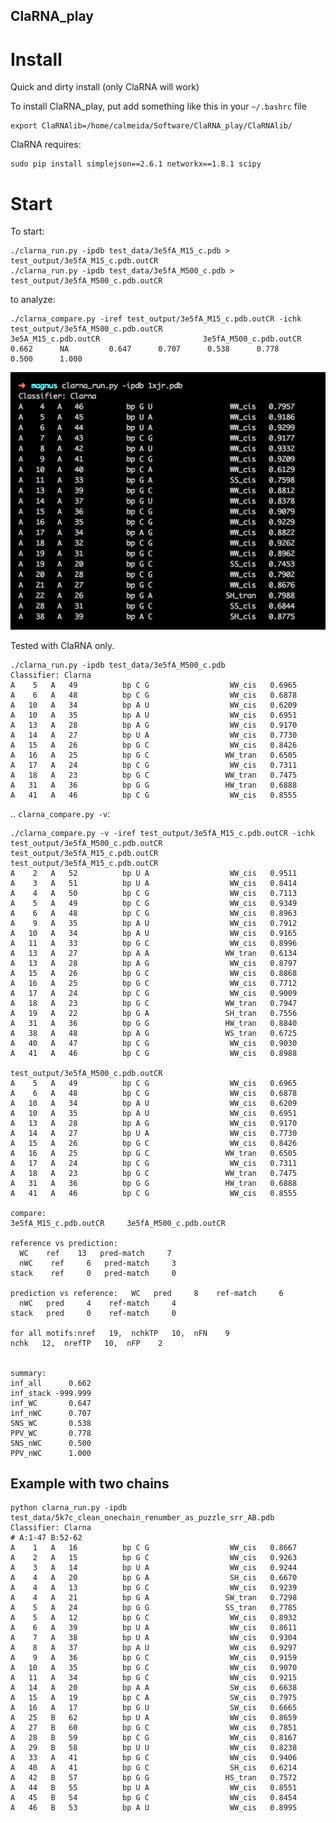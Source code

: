 ClaRNA_play
-------------------------------------------------------------------------------

# Install 
Quick and dirty install (only ClaRNA will work)

To install ClaRNA_play, put add something like this in your `~/.bashrc` file

    export ClaRNAlib=/home/calmeida/Software/ClaRNA_play/ClaRNAlib/
    
ClaRNA requires:

    sudo pip install simplejson==2.6.1 networkx==1.8.1 scipy

# Start
To start:

    ./clarna_run.py -ipdb test_data/3e5fA_M15_c.pdb > test_output/3e5fA_M15_c.pdb.outCR
    ./clarna_run.py -ipdb test_data/3e5fA_M500_c.pdb > test_output/3e5fA_M500_c.pdb.outCR

to analyze:

    ./clarna_compare.py -iref test_output/3e5fA_M15_c.pdb.outCR -ichk test_output/3e5fA_M500_c.pdb.outCR
    3e5A_M15_c.pdb.outCR                       3e5fA_M500_c.pdb.outCR      0.662      NA         0.647      0.707      0.538      0.778      0.500      1.000

![](docs/clarna_run.png)

Tested with ClaRNA only.

    ./clarna_run.py -ipdb test_data/3e5fA_M500_c.pdb
    Classifier: Clarna
    A    5   A   49          bp C G                  WW_cis   0.6965
    A    6   A   48          bp C G                  WW_cis   0.6878
    A   10   A   34          bp A U                  WW_cis   0.6209
    A   10   A   35          bp A U                  WW_cis   0.6951
    A   13   A   28          bp A G                  WW_cis   0.9170
    A   14   A   27          bp U A                  WW_cis   0.7730
    A   15   A   26          bp G C                  WW_cis   0.8426
    A   16   A   25          bp G C                 WW_tran   0.6505
    A   17   A   24          bp C G                  WW_cis   0.7311
    A   18   A   23          bp G C                 WW_tran   0.7475
    A   31   A   36          bp G G                 HW_tran   0.6888
    A   41   A   46          bp C G                  WW_cis   0.8555

.. `clarna_compare.py -v`:
    
    ./clarna_compare.py -v -iref test_output/3e5fA_M15_c.pdb.outCR -ichk test_output/3e5fA_M500_c.pdb.outCR 
    test_output/3e5fA_M15_c.pdb.outCR
    test_output/3e5fA_M15_c.pdb.outCR
    A    2   A   52          bp U A                  WW_cis   0.9511
    A    3   A   51          bp U A                  WW_cis   0.8414
    A    4   A   50          bp C G                  WW_cis   0.7113
    A    5   A   49          bp C G                  WW_cis   0.9349
    A    6   A   48          bp C G                  WW_cis   0.8963
    A    9   A   35          bp A U                  WW_cis   0.7912
    A   10   A   34          bp A U                  WW_cis   0.9165
    A   11   A   33          bp G C                  WW_cis   0.8996
    A   13   A   27          bp A A                 WW_tran   0.6134
    A   13   A   28          bp A G                  WW_cis   0.8797
    A   15   A   26          bp G C                  WW_cis   0.8868
    A   16   A   25          bp G C                  WW_cis   0.7712
    A   17   A   24          bp C G                  WW_cis   0.9009
    A   18   A   23          bp G C                 WW_tran   0.7947
    A   19   A   22          bp G A                 SH_tran   0.7556
    A   31   A   36          bp G G                 HW_tran   0.8840
    A   38   A   48          bp A G                 WS_tran   0.6725
    A   40   A   47          bp C G                  WW_cis   0.9030
    A   41   A   46          bp C G                  WW_cis   0.8988

    test_output/3e5fA_M500_c.pdb.outCR
    A    5   A   49          bp C G                  WW_cis   0.6965
    A    6   A   48          bp C G                  WW_cis   0.6878
    A   10   A   34          bp A U                  WW_cis   0.6209
    A   10   A   35          bp A U                  WW_cis   0.6951
    A   13   A   28          bp A G                  WW_cis   0.9170
    A   14   A   27          bp U A                  WW_cis   0.7730
    A   15   A   26          bp G C                  WW_cis   0.8426
    A   16   A   25          bp G C                 WW_tran   0.6505
    A   17   A   24          bp C G                  WW_cis   0.7311
    A   18   A   23          bp G C                 WW_tran   0.7475
    A   31   A   36          bp G G                 HW_tran   0.6888
    A   41   A   46          bp C G                  WW_cis   0.8555

    compare:
    3e5fA_M15_c.pdb.outCR     3e5fA_M500_c.pdb.outCR

    reference vs prediction:                                                                                                                                                                                                                                                       
      WC    ref    13   pred-match     7                                                                                                                                                                                                                                          
      nWC    ref     6   pred-match     3                                                                                                                                                                                                                                          
    stack    ref     0   pred-match     0                                                                                                                                                                                                                                          
																																
    prediction vs reference:   WC   pred     8    ref-match     6                                                                                                                                                                                                                  
      nWC   pred     4    ref-match     4                                                                                                                                                                                                                                          
    stack   pred     0    ref-match     0                                                                                                                                                                                                                                          
																																
    for all motifs:nref   19,  nchkTP   10,  nFN    9                                                                                                                                                                                                                              
    nchk   12,  nrefTP   10,  nFP    2                                                                                                                                                                                                                                             
																																
																																
    summary:                                                                                                                                                                                                                                                                       
    inf_all      0.662                                                                                                                                                                                                                                                             
    inf_stack -999.999                                                                                                                                                                                                                                                             
    inf_WC       0.647                                                                                                                                                                                                                                                             
    inf_nWC      0.707                                                                                                                                                                                                                                                             
    SNS_WC       0.538                                                                                                                                                                                                                                                             
    PPV_WC       0.778                                                                                                                                                                                                                                                             
    SNS_nWC      0.500                                                                                                                                                                                                                                                             
    PPV_nWC      1.000
	
## Example with two chains

    python clarna_run.py -ipdb test_data/5k7c_clean_onechain_renumber_as_puzzle_srr_AB.pdb
    Classifier: Clarna
    # A:1-47 B:52-62
    A    1   A   16          bp C G                  WW_cis   0.8667
    A    2   A   15          bp G C                  WW_cis   0.9263
    A    3   A   14          bp U A                  WW_cis   0.9244
    A    4   A   20          bp G A                  SH_cis   0.6670
    A    4   A   13          bp G C                  WW_cis   0.9239
    A    4   A   21          bp G A                 SW_tran   0.7298
    A    5   A   24          bp G G                 SS_tran   0.7785
    A    5   A   12          bp G C                  WW_cis   0.8932
    A    6   A   39          bp U A                  WW_cis   0.8611
    A    7   A   38          bp U A                  WW_cis   0.9304
    A    8   A   37          bp A U                  WW_cis   0.9297
    A    9   A   36          bp G C                  WW_cis   0.9159
    A   10   A   35          bp G C                  WW_cis   0.9070
    A   11   A   34          bp G C                  WW_cis   0.9215
    A   14   A   20          bp A A                  SW_cis   0.6638
    A   15   A   19          bp C A                  SW_cis   0.7975
    A   16   A   17          bp G U                  SW_cis   0.6665
    A   25   B   62          bp U A                  WW_cis   0.8659
    A   27   B   60          bp G C                  WW_cis   0.7851
    A   28   B   59          bp C G                  WW_cis   0.8167
    A   29   B   58          bp U U                  WW_cis   0.8238
    A   33   A   41          bp G C                  WW_cis   0.9406
    A   40   A   41          bp G C                  SH_cis   0.6214
    A   42   B   57          bp G G                 HS_tran   0.7572
    A   44   B   55          bp U A                  WW_cis   0.8551
    A   45   B   54          bp G C                  WW_cis   0.8454
    A   46   B   53          bp A U                  WW_cis   0.8995
